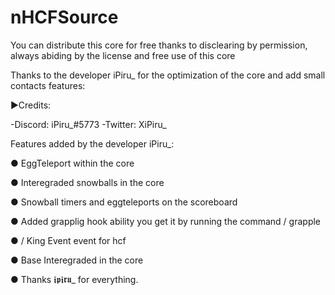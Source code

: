 # nHCFSource
You can distribute this core for free thanks to disclearing by permission, always abiding by the license and free use of this core

Thanks to the developer iPiru_ for the optimization of the core and add small contacts features: 

▶Credits:

-Discord: iPiru_#5773 
-Twitter: XiPiru_


Features added by the developer iPiru_:

● EggTeleport within the core

● Interegraded snowballs in the core

● Snowball timers and eggteleports on the scoreboard

● Added grapplig hook ability you get it by running the command / grapple

● / King Event event for hcf

● Base Interegraded in the core

● Thanks 𝖎𝖕𝖎𝖗𝖚_ for everything.
